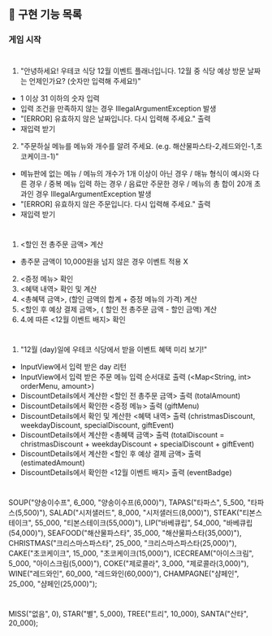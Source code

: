 ## 🚀 구현 기능 목록
### 게임 시작

# <InputView>

1. "안녕하세요! 우테코 식당 12월 이벤트 플래너입니다. 12월 중 식당 예상 방문 날짜는 언제인가요? (숫자만 입력해 주세요!)"
- 1 이상 31 이하의 숫자 입력
- 입력 조건을 만족하지 않는 경우 IllegalArgumentException 발생
- "[ERROR] 유효하지 않은 날짜입니다. 다시 입력해 주세요." 출력
- 재입력 받기

2. "주문하실 메뉴를 메뉴와 개수를 알려 주세요. (e.g. 해산물파스타-2,레드와인-1,초코케이크-1)"
- 메뉴판에 없는 메뉴 / 메뉴의 개수가 1개 이상이 아닌 경우 / 매뉴 형식이 예시와 다른 경우 / 중복 메뉴 입력 하는 경우 / 음료만 주문한 경우 / 메뉴의 총 합이 20개 초과인 경우 IllegalArgumentException 발생
- "[ERROR] 유효하지 않은 주문입니다. 다시 입력해 주세요." 출력
- 재입력 받기

# <DiscountDetails>

1. <할인 전 총주문 금액> 계산
- 총주문 금액이 10,000원을 넘지 않은 경우 이벤트 적용 X

2. <증정 메뉴> 확인
3. <혜택 내역> 확인 및 계산
4. <총혜택 금액>, (할인 금액의 합계 + 증정 메뉴의 가격) 계산
5. <할인 후 예상 결제 금액>, ( 할인 전 총주문 금액 - 할인 금액) 계산
6. 4.에 따른 <12월 이벤트 배지> 확인


# <OutputView>

1. "12월 (day)일에 우테코 식당에서 받을 이벤트 혜택 미리 보기!"

- InputView에서 입력 받은 day 리턴
- InputView에서 입력 받은 주문 메뉴 입력 순서대로 출력 (<Map<String, int> orderMenu, amount>)
- DiscountDetails에서 계산한 <할인 전 총주문 금액> 출력 (totalAmount)
- DiscountDetails에서 확인한 <증정 메뉴> 출력 (giftMenu)
- DiscountDetails에서 확인 및 계산한 <혜택 내역> 출력 (christmasDiscount, weekdayDiscount, specialDiscount, giftEvent)
- DiscountDetails에서 계산한 <총혜택 금액> 출력 (totalDiscount = christmasDiscount + weekdayDiscount + specialDiscount + giftEvent)
- DiscountDetails에서 계산한 <할인 후 예상 결제 금액> 출력 (estimatedAmount)
- DiscountDetails에서 확인한 <12월 이벤트 배지> 출력 (eventBadge)

# <enum Menu>

SOUP("양송이수프", 6_000, "양송이수프(6,000)"),
TAPAS("타파스", 5_500, "타파스(5,500)"),
SALAD("시저샐러드", 8_000, "시저샐러드(8,000)"),
STEAK("티본스테이크", 55_000, "티본스테이크(55,000)"),
LIP("바베큐립", 54_000, "바베큐립(54,000)"),
SEAFOOD("해산물파스타", 35_000, "해산물파스타(35,000)"),
CHRISTMAS("크리스마스파스타", 25_000, "크리스마스파스타(25,000)"),
CAKE("초코케이크", 15_000, "초코케이크(15,000)"),
ICECREAM("아이스크림", 5_000, "아이스크림(5,000)"),
COKE("제로콜라", 3_000, "제로콜라(3,000)"),
WINE("레드와인", 60_000, "레드와인(60,000)"),
CHAMPAGNE("샴페인", 25_000, "샴페인(25,000)");


# <enum Badge>

MISS("없음", 0),
STAR("별", 5_000),
TREE("트리", 10_000),
SANTA("산타", 20_000);
